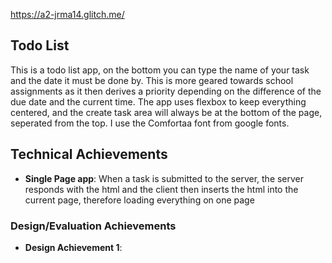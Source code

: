 https://a2-jrma14.glitch.me/

## Todo List
This is a todo list app, on the bottom you can type the name of your task and the date it must be done by. This is more geared towards school assignments as it then derives a priority depending on the difference of the due date and the current time. The app uses flexbox to keep everything centered, and the create task area will always be at the bottom of the page, seperated from the top. I use the Comfortaa font from google fonts.

## Technical Achievements
- **Single Page app**: When a task is submitted to the server, the server responds with the html and the client then inserts the html into the current page, therefore loading everything on one page

### Design/Evaluation Achievements
- **Design Achievement 1**: 
